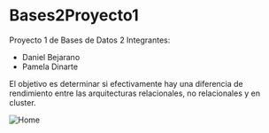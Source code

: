 # Bases2Proyecto1
Proyecto 1 de Bases de Datos 2
Integrantes:
- Daniel Bejarano 
- Pamela Dinarte

El objetivo es determinar si efectivamente hay una diferencia de rendimiento entre las arquitecturas relacionales, no relacionales y en cluster.


![Home](https://imgur.com/WphDWmj.png)
